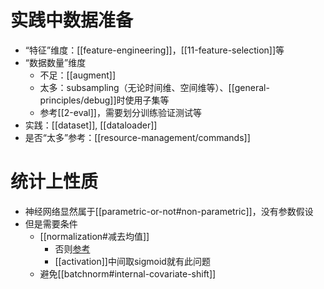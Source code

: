 # 实践中数据准备
- “特征”维度：[[feature-engineering]]，[[11-feature-selection]]等
- “数据数量”维度
  - 不足：[[augment]]
  - 太多：subsampling（无论时间维、空间维等）、[[general-principles/debug]]时使用子集等
  - 参考[[2-eval]]，需要划分训练验证测试等
- 实践：[[dataset]], [[dataloader]]
- 是否“太多”参考：[[resource-management/commands]]
# 统计上性质
- 神经网络显然属于[[parametric-or-not#non-parametric]]，没有参数假设
- 但是需要条件
  - [[normalization#减去均值]]
    - 否则[参考](https://zhuanlan.zhihu.com/p/375643761)
    - [[activation]]中间取sigmoid就有此问题
  - 避免[[batchnorm#internal-covariate-shift]]